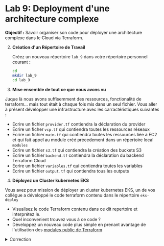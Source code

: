 # Lab 9: Deployment d'une architecture complexe

**Objectif :** Savoir organiser son code pour déployer une architecture complexe dans le Cloud via Terraform.

2. **Création d'un Répertoire de Travail**

   Créez un nouveau répertoire `lab_9` dans votre répertoire personnel courant :

   ```bash
   cd
   mkdir lab_9
   cd lab_9
   ```
3. **Mise ensemble de tout ce que nous avons vu**

Juque là nous avons suffisemment des ressources, fonctionalité de terraform... mais tout était à chaque fois mis dans un seul fichier. Vous aller à présent développer une infrastructure avec les carractéristiques suivantes :

* Ecrire un fichier `provider.tf` contiendra la déclaration du provider
* Ecrire un ficher `vcp.tf` qui contiendra toutes les ressources réseaux
* Ecrire un fichier `main.tf` qui contiendra toutes les ressources liée à EC2 et qui fait appel au module créé précedement dans un répertoire local `modules`
* Ecrire un fichier `s3.tf` qui contiendra la création des buckets S3
* Ecrire un fichier `backend.tf` contiendra la déclaration du backend Terraform Cloud
* Ecrire un fichier `variables.tf` qui contiendra toutes les variables
* Ecrire un fichier `output.tf` qui contiendra tous les outputs


4. **Déployez un Cluster kubernetes EKS**

Vous avez pour mission de déployer un cluster kubernetes EKS, un de vos collègue a développé le code terraform contenu dans le répertoire `eks-deploy`
* Visualisez le code Terraform contenu dans ce dit repertoire et interprétez le.
* Quel inconvenient trouvez vous à ce code ?
* Développez un nouveau code plus simple en prenant avantage de l'utilisation des [modules public de Terraform](https://registry.terraform.io/browse/modules)

<details><summary>Correction</summary>

https://github.com/hashicorp/learn-terraform-provision-eks-cluster/blob/main/main.tf

Une explication de la procédure : https://developer.hashicorp.com/terraform/tutorials/kubernetes/eks 

</details>